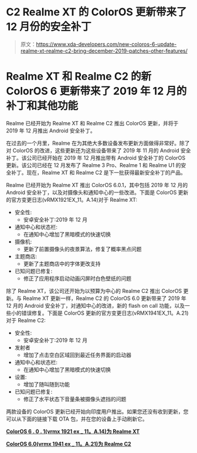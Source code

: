 # C2 Realme XT 的 ColorOS 更新带来了 12 月份的安全补丁

> 原文：<https://www.xda-developers.com/new-coloros-6-update-realme-xt-realme-c2-bring-december-2019-patches-other-features/>

# Realme XT 和 Realme C2 的新 ColorOS 6 更新带来了 2019 年 12 月的补丁和其他功能

Realme 已经开始为 Realme XT 和 Realme C2 推出 ColorOS 更新，并将于 2019 年 12 月推出 Android 安全补丁。

在过去的一个月里，Realme 在为其绝大多数设备发布更新方面做得非常好。除了对 ColorOS 的改进，这些更新还为这些设备带来了 2019 年 11 月的 Android 安全补丁。该公司已经开始在 2019 年 12 月推出带有 Android 安全补丁的 ColorOS 更新。该公司已经在 12 月发布了 Realme 3 Pro、Realme 1 和 Realme U1 的安全补丁。现在，Realme XT 和 Realme C2 是下一批获得最新安全补丁的产品。

Realme 已经开始为 Realme XT 推出 ColorOS 6.0.1，其中包括 2019 年 12 月的 Android 安全补丁，以及对摄像头和通知中心的一些改进。下面是 ColorOS 更新的官方变更日志(vRMX1921EX_11。A.14)对于 Realme XT:

*   安全性:
    *   安卓安全补丁:2019 年 12 月
*   通知中心和状态栏:
    *   在通知中心增加了黑暗模式的快速切换
*   摄像机:
    *   更新了前置摄像头的夜景算法，修复了概率黑点问题
*   主题商店:
    *   更新了主题商店中的字体更改支持
*   已知问题已修复:
    *   修正了应用程序启动动画闪屏时白色壁纸的问题

除了 Realme XT，该公司还开始为以预算为中心的 Realme C2 推出 ColorOS 更新。与 Realme XT 更新一样，Realme C2 的 ColorOS 6.0 更新带来了 2019 年 12 月的 Android 安全补丁，对通知中心的改进，新的 flash on call 功能，以及一些小的错误修复。下面是 ColorOS 更新的官方变更日志(vRMX1941EX_11。A.21)对于 Realme C2:

*   安全性:
    *   安卓安全补丁:2019 年 12 月
*   发射者
    *   增加了点击空白区域回到最近任务界面的启动器
*   通知中心和状态栏:
    *   在通知中心增加了黑暗模式的快速切换
*   设置:
    *   增加了随叫随到功能
*   已知问题已修复:
    *   修正了水平状态下音量条被摄像头遮挡的问题

两款设备的 ColorOS 更新已经开始向印度用户推出。如果您还没有收到更新，您可以从下面的链接下载 OTA 包，并在您的设备上手动刷新它。

**[ColorOS 6 . 0 . 1(vrmx 1921 ex _ 11。A.14)为 Realme XT](https://download.c.realme.com/osupdate/RMX1921EX_11_OTA_0140_all_E3AXU57FyHZr.ozip)**

**[ColorOS 6.0(vrmx 1941 ex _ 11。A.21)为 Realme C2](https://download.c.realme.com/osupdate/RMX1941EX_11_OTA_0210_all_WBbnkGFmFuPz_local.ozip)**